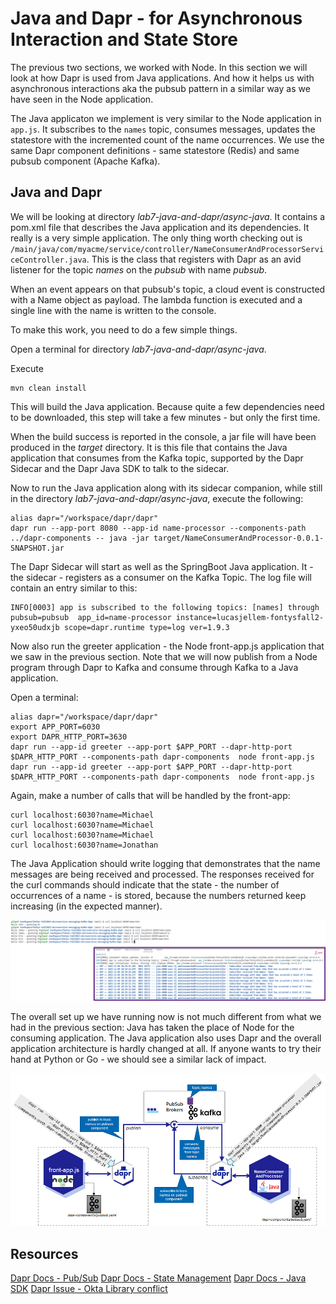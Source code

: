 # Java and Dapr - for Asynchronous Interaction and State Store 

The previous two sections, we worked with Node. In this section we will look at how Dapr is used from Java applications. And how it helps us with asynchronous interactions aka the pubsub pattern in a similar way as we have seen in the Node application. 

The Java applicaton we implement is very similar to the Node application in `app.js`. It subscribes to the `names` topic, consumes messages, updates the statestore with the incremented count of the name occurrences. We use the same Dapr component definitions - same statestore (Redis) and same pubsub component (Apache Kafka). 

## Java and Dapr

We will be looking at directory *lab7-java-and-dapr/async-java*. It contains a pom.xml file that describes the Java application and its dependencies. It really is a very simple application. The only thing worth checking out is `/main/java/com/myacme/service/controller/NameConsumerAndProcessorServiceController.java`. This is the class that registers with Dapr as an avid listener for the topic *names* on the *pubsub* with name *pubsub*.

When an event appears on that pubsub's topic, a cloud event is constructed with a Name object as payload. The lambda function is executed and a single line with the name is written to the console.

To make this work, you need to do a few simple things.

Open a terminal for directory *lab7-java-and-dapr/async-java*.

Execute 

```
mvn clean install
```

This will build the Java application. Because quite a few dependencies need to be downloaded, this step will take a few minutes - but only the first time.

When the build success is reported in the console, a jar file will have been produced in the *target*  directory. It is this file that contains the Java application that consumes from the Kafka topic, supported by the Dapr Sidecar and the Dapr Java SDK to talk to the sidecar.

Now to run the Java application along with its sidecar companion, while still in the directory *lab7-java-and-dapr/async-java*, execute the following:

```
alias dapr="/workspace/dapr/dapr"
dapr run --app-port 8080 --app-id name-processor --components-path ../dapr-components -- java -jar target/NameConsumerAndProcessor-0.0.1-SNAPSHOT.jar
```

The Dapr Sidecar will start as well as the SpringBoot Java application. It - the sidecar - registers as a consumer on the Kafka Topic. The log file will contain an entry similar to this:

```
INFO[0003] app is subscribed to the following topics: [names] through pubsub=pubsub  app_id=name-processor instance=lucasjellem-fontysfall2-yxeo50udxjb scope=dapr.runtime type=log ver=1.9.3
```

Now also run the greeter application - the Node front-app.js application that we saw in the previous section. Note that we will now publish from a Node program through Dapr to Kafka and consume through Kafka to a Java application. 

Open a terminal:
```
alias dapr="/workspace/dapr/dapr"
export APP_PORT=6030
export DAPR_HTTP_PORT=3630
dapr run --app-id greeter --app-port $APP_PORT --dapr-http-port $DAPR_HTTP_PORT --components-path dapr-components  node front-app.js 
dapr run --app-id greeter --app-port $APP_PORT --dapr-http-port $DAPR_HTTP_PORT --components-path dapr-components  node front-app.js 
``` 

Again, make a number of calls that will be handled by the front-app:
```
curl localhost:6030?name=Michael
curl localhost:6030?name=Michael
curl localhost:6030?name=Michael
curl localhost:6030?name=Jonathan
```

The Java Application should write logging that demonstrates that the name messages are being received and processed. The responses received for the curl commands should indicate that the state - the number of occurrences of a name - is stored, because the numbers returned keep increasing (in the expected manner).

![](images/curl-commands-and-java-consumer-output.png)  

The overall set up we have running now is not much different from what we had in the previous section: Java has taken the place of Node for the consuming application. The Java application also uses Dapr and the overall application architecture is hardly changed at all. If anyone wants to try their hand at Python or Go - we should see a similar lack of impact.

![](images/java-and-node-dapr-kafka.png)  


## Resources

[Dapr Docs - Pub/Sub](https://docs.dapr.io/developing-applications/building-blocks/pubsub/pubsub-overview/)
[Dapr Docs - State Management](https://docs.dapr.io/developing-applications/building-blocks/state-management/state-management-overview/)
[Dapr Docs - Java SDK](https://docs.dapr.io/developing-applications/sdks/java/)
[Dapr Issue - Okta Library conflict](https://github.com/dapr/java-sdk/issues/515)

